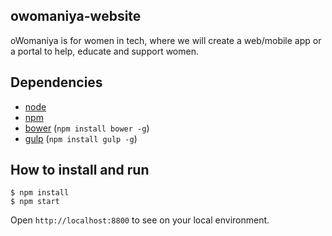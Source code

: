 ## owomaniya-website

oWomaniya is for women in tech, where we will create a web/mobile app or a portal to help, educate and support women.

## Dependencies

* [node](http://nodejs.org)
* [npm](http://npmjs.org)
* [bower](http://bower.io) (`npm install bower -g`)
* [gulp](http://gulpjs.com) (`npm install gulp -g`)

## How to install and run

```
$ npm install
$ npm start
```

Open `http://localhost:8800` to see on your local environment.




